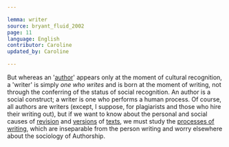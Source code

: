 ```yaml
---

lemma: writer
source: bryant_fluid_2002
page: 11
language: English
contributor: Caroline
updated_by: Caroline

---
```


But whereas an '[author](author.html)' appears only at the moment of cultural recognition, a 'writer' is simply _one who writes_ and is born at the moment of writing, not through the conferring of the status of social recognition. An author is a social construct; a writer is one who performs a human process. Of course, all authors are writers (except, I suppose, for plagiarists and those who hire their writing out), but if we want to know about the personal and social causes of [revision](revision.html) and [versions](version.html) of [texts](text.html), we must study the [processes of writing](writingProcess.html), which are inseparable from the person writing and worry elsewhere about the sociology of Authorship.
